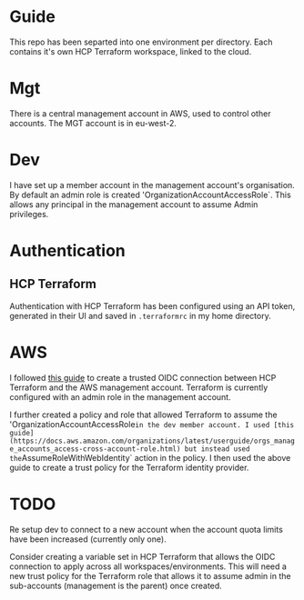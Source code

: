 # Guide

This repo has been separted into one environment per directory. Each contains it's own HCP Terraform workspace, linked
to the cloud.

# Mgt
There is a central management account in AWS, used to control other accounts. The MGT account is in eu-west-2.

# Dev
I have set up a member account in the management account's organisation. 
By default an admin role is created 'OrganizationAccountAccessRole`. This allows any principal in the management account
to assume Admin privileges.

# Authentication
## HCP Terraform
Authentication with HCP Terraform has been configured using an API token, generated in their UI and saved in
`.terraformrc` in my home directory.

# AWS
I followed [this guide](https://aws.amazon.com/blogs/apn/simplify-and-secure-terraform-workflows-on-aws-with-dynamic-provider-credentials/)
to create a trusted OIDC connection between HCP Terraform and the AWS management account. Terraform is currently configured with an admin role in the management account.

I further created a policy and role that allowed Terraform to assume the 'OrganizationAccountAccessRole` in the dev
member account. I used [this guide](https://docs.aws.amazon.com/organizations/latest/userguide/orgs_manage_accounts_access-cross-account-role.html)
but instead used the `AssumeRoleWithWebIdentity` action in the policy. I then used the above guide to create a trust policy for
the Terraform identity provider.



# TODO
Re setup dev to connect to a new account when the account quota limits have been increased (currently only one).

Consider creating a variable set in HCP Terraform that allows the OIDC connection to apply across all
workspaces/environments. This will need a new trust policy for the Terraform role that allows it to assume admin in the
sub-accounts (management is the parent) once created.